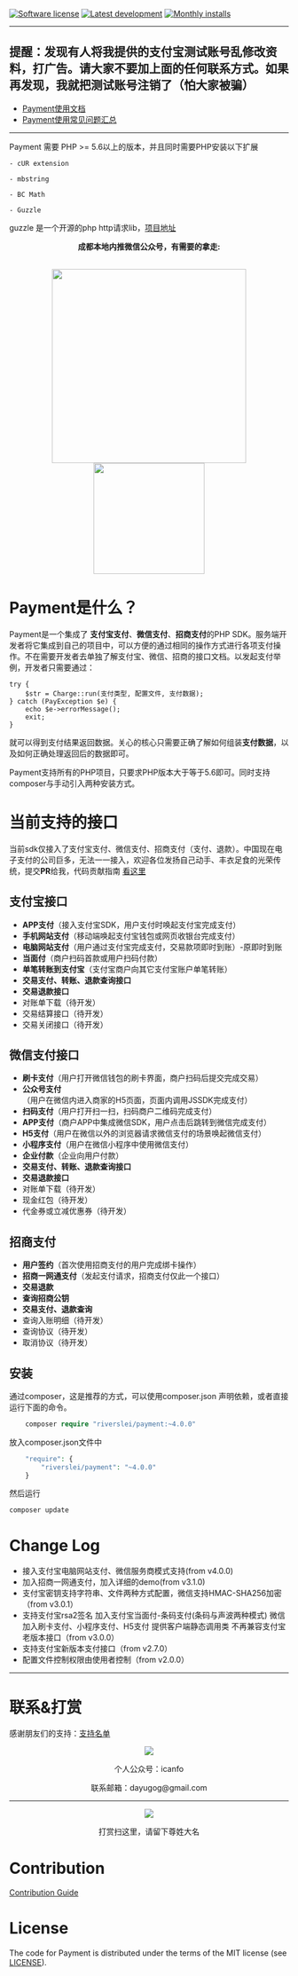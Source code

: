 [![Software license][ico-license]](LICENSE)
[![Latest development][ico-version-dev]][link-packagist]
[![Monthly installs][ico-downloads-monthly]][link-downloads]

-----

## 提醒：发现有人将我提供的支付宝测试账号乱修改资料，打广告。请大家不要加上面的任何联系方式。如果再发现，我就把测试账号注销了（怕大家被骗）

- [Payment使用文档](https://helei112g1.gitbooks.io/payment-sdk/content/)
- [Payment使用常见问题汇总](https://helei112g1.gitbooks.io/payment-sdk/content/faq.html)


----

>
Payment 需要 PHP &gt;= 5.6以上的版本，并且同时需要PHP安装以下扩展

```
- cUR extension

- mbstring

- BC Math

- Guzzle
```
guzzle 是一个开源的php http请求lib，[项目地址](https://github.com/guzzle/guzzle)

<p align="center">
    <b>成都本地内推微信公众号，有需要的拿走:</b>
    <br><br>
</p>
<p align="center">
    <img src="http://ol59nqr1i.bkt.clouddn.com/neituisologan.jpeg" width=350>
    <img src="http://ol59nqr1i.bkt.clouddn.com/neituiqr.jpeg" width="200" >
</p>

# Payment是什么？

Payment是一个集成了 **支付宝支付**、**微信支付**、**招商支付**的PHP SDK。服务端开发者将它集成到自己的项目中，可以方便的通过相同的操作方式进行各项支付操作。不在需要开发者去单独了解支付宝、微信、招商的接口文档。以发起支付举例，开发者只需要通过：

```
try {
    $str = Charge::run(支付类型, 配置文件, 支付数据);
} catch (PayException $e) {
    echo $e->errorMessage();
    exit;
}
```

就可以得到支付结果返回数据。关心的核心只需要正确了解如何组装**支付数据**，以及如何正确处理返回后的数据即可。

Payment支持所有的PHP项目，只要求PHP版本大于等于5.6即可。同时支持composer与手动引入两种安装方式。

# 当前支持的接口

当前sdk仅接入了支付宝支付、微信支付、招商支付（支付、退款）。中国现在电子支付的公司巨多，无法一一接入，欢迎各位发扬自己动手、丰衣足食的光荣传统，提交**PR**给我，代码贡献指南 [看这里](CONTRIBUTING.md)

## 支付宝接口

* **APP支付**（接入支付宝SDK，用户支付时唤起支付宝完成支付）
* **手机网站支付**（移动端唤起支付宝钱包或网页收银台完成支付）
* **电脑网站支付**（用户通过支付宝完成支付，交易款项即时到账）-原即时到账
* **当面付**（商户扫码首款或用户扫码付款）
* **单笔转账到支付宝**（支付宝商户向其它支付宝账户单笔转账）
* **交易支付、转账、退款查询接口**
* **交易退款接口**
* 对账单下载（待开发）
* 交易结算接口（待开发）
* 交易关闭接口（待开发）

## 微信支付接口

* **刷卡支付**（用户打开微信钱包的刷卡界面，商户扫码后提交完成交易）
* **公众号支付**（用户在微信内进入商家的H5页面，页面内调用JSSDK完成支付）
* **扫码支付**（用户打开扫一扫，扫码商户二维码完成支付）
* **APP支付**（商户APP中集成微信SDK，用户点击后跳转到微信完成支付）
* **H5支付**（用户在微信以外的浏览器请求微信支付的场景唤起微信支付）
* **小程序支付**（用户在微信小程序中使用微信支付）
* **企业付款**（企业向用户付款）
* **交易支付、转账、退款查询接口**
* **交易退款接口**
* 对账单下载（待开发）
* 现金红包（待开发）
* 代金券或立减优惠券（待开发）

## 招商支付

* **用户签约**（首次使用招商支付的用户完成绑卡操作）
* **招商一网通支付**（发起支付请求，招商支付仅此一个接口）
* **交易退款**
* **查询招商公钥**
* **交易支付、退款查询**
* 查询入账明细（待开发）
* 查询协议（待开发）
* 取消协议（待开发）

## 安装

通过composer，这是推荐的方式，可以使用composer.json 声明依赖，或者直接运行下面的命令。

```php
    composer require "riverslei/payment:~4.0.0"
```

放入composer.json文件中

```php
    "require": {
        "riverslei/payment": "~4.0.0"
    }
```

然后运行

```
composer update
```

# Change Log #
- 接入支付宝电脑网站支付、微信服务商模式支持(from v4.0.0)
- 加入招商一网通支付，加入详细的demo(from v3.1.0)
- 支付宝密钥支持字符串、文件两种方式配置，微信支持HMAC-SHA256加密（from v3.0.1）
- 支持支付宝rsa2签名 加入支付宝当面付-条码支付(条码与声波两种模式)   微信加入刷卡支付、小程序支付、H5支付  提供客户端静态调用类 不再兼容支付宝老版本接口（from v3.0.0）
- 支持支付宝新版本支付接口（from v2.7.0）
- 配置文件控制权限由使用者控制（from v2.0.0）

----


# 联系&打赏 #

感谢朋友们的支持：[支持名单](SUPPORT.md)

<p align="center">
    <img src="http://ol59nqr1i.bkt.clouddn.com/mp-qr.jpg">
    <p align="center">个人公众号：icanfo</p>
    <p align="center">联系邮箱：dayugog@gmail.com</p>
</p>

----

<p align="center">
    <img src="http://ol59nqr1i.bkt.clouddn.com/pay-qr.jpg?imageView2/2/w/500/h/400">
    <p align="center">打赏扫这里，请留下尊姓大名</p>
</p>

# Contribution #
[Contribution Guide](CONTRIBUTING.md)

# License #

The code for Payment is distributed under the terms of the MIT license (see [LICENSE](LICENSE)).


[ico-license]: https://img.shields.io/github/license/helei112g/payment.svg
[ico-version-dev]: https://img.shields.io/packagist/vpre/riverslei/payment.svg
[ico-downloads-monthly]: https://img.shields.io/packagist/dm/riverslei/payment.svg?style=flat-square

[link-packagist]: https://packagist.org/packages/riverslei/payment
[link-downloads]: https://packagist.org/packages/riverslei/payment/stats
